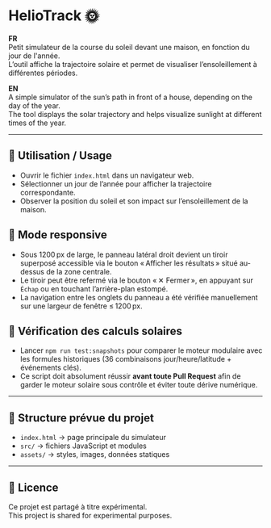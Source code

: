# HelioTrack 🌞

**FR**  
Petit simulateur de la course du soleil devant une maison, en fonction du jour de l'année.  
L’outil affiche la trajectoire solaire et permet de visualiser l’ensoleillement à différentes périodes.

**EN**  
A simple simulator of the sun’s path in front of a house, depending on the day of the year.  
The tool displays the solar trajectory and helps visualize sunlight at different times of the year.

---

## 🚀 Utilisation / Usage
- Ouvrir le fichier `index.html` dans un navigateur web.
- Sélectionner un jour de l’année pour afficher la trajectoire correspondante.
- Observer la position du soleil et son impact sur l’ensoleillement de la maison.

## 📱 Mode responsive
- Sous 1200 px de large, le panneau latéral droit devient un tiroir superposé accessible via le bouton « Afficher les résultats » situé au-dessus de la zone centrale.
- Le tiroir peut être refermé via le bouton « ✕ Fermer », en appuyant sur `Échap` ou en touchant l’arrière-plan estompé.
- La navigation entre les onglets du panneau a été vérifiée manuellement sur une largeur de fenêtre ≤ 1200 px.

## 🧪 Vérification des calculs solaires
- Lancer `npm run test:snapshots` pour comparer le moteur modulaire
  avec les formules historiques (36 combinaisons jour/heure/latitude + événements clés).
- Ce script doit absolument réussir **avant toute Pull Request** afin de garder le moteur
  solaire sous contrôle et éviter toute dérive numérique.

---

## 📂 Structure prévue du projet
- `index.html` → page principale du simulateur
- `src/` → fichiers JavaScript et modules
- `assets/` → styles, images, données statiques  

---

## 📜 Licence
Ce projet est partagé à titre expérimental.  
This project is shared for experimental purposes.
